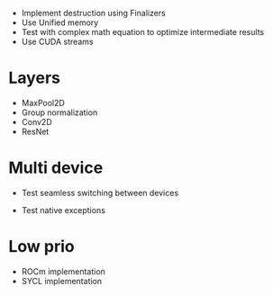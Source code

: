 + Implement destruction using Finalizers
+ Use Unified memory
+ Test with complex math equation to optimize intermediate results
+ Use CUDA streams

# Layers
+ MaxPool2D
+ Group normalization
+ Conv2D
+ ResNet

# Multi device
+ Test seamless switching between devices

+ Test native exceptions

# Low prio
+ ROCm implementation
+ SYCL implementation